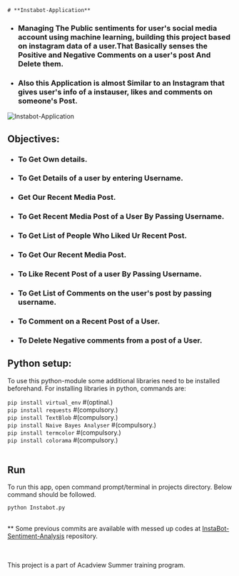     # **Instabot-Application**

* ### Managing The Public sentiments for user's social media account using machine learning, building this project based on instagram data of a user.That Basically senses the Positive and Negative Comments on a user's post And Delete them.

* ### Also this Application is almost Similar to an **Instagram** that gives user's info of a instauser, likes and comments on someone's Post.

![Instabot-Application](instabot.png)

 ## Objectives:
 * ### To Get Own details.
 * ### To Get Details of a user by entering Username.
 * ### Get Our Recent Media Post.
 * ### To Get Recent Media Post of a User By Passing Username.
 * ### To Get List of People Who Liked Ur Recent Post.
 * ### To Get Our Recent Media Post.
 * ### To Like Recent Post of a user By Passing Username.
 * ### To Get List of Comments on the user's post by passing username.
 * ### To Comment on a Recent Post of a User.
 * ### To Delete Negative comments from a post of a User.

 ## Python setup:<br>
 To use this python-module some additional libraries need to be installed beforehand. For installing libraries in python, commands are:

 `pip install virtual_env` #(optinal.)<br>
 `pip install requests` #(compulsory.)<br>
 `pip install TextBlob` #(compulsory.)<br>
 `pip install Naive Bayes Analyser` #(compulsory.)<br>
 `pip install termcolor` #(compulsory.)<br>
 `pip install colorama` #(compulsory.)<br>
 <br>
 ## Run<br>
 To run this app, open command prompt/terminal in projects directory. Below command should be followed.

 `python Instabot.py`

 <br>
 ** Some previous commits are available with messed up codes at <a href="https://github.com/MukeshDubey1420/InstaBot-Sentiment-Analysis">InstaBot-Sentiment-Analysis</a> repository.

 <br><br>
 This project is a part of Acadview Summer training program.
